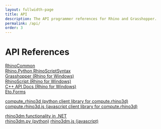 ```yaml
---
layout: fullwidth-page
title: API
description: The API programmer references for Rhino and Grasshopper.
permalink: /api/
order: 3
---
```

# API References  

<a href="{{ site.baseurl }}/api/RhinoCommon" target="_blank">RhinoCommon</a> <span class="glyphicon glyphicon-new-window" aria-hidden="true"></span>  
<a href="{{ site.baseurl }}/api/RhinoScriptSyntax">Rhino.Python RhinoScriptSyntax</a>  
<a href="{{ site.baseurl }}/api/grasshopper" target="_blank">Grasshopper (Rhino for Windows)</a> <span class="glyphicon glyphicon-new-window" aria-hidden="true"></span>  
<a href="{{ site.baseurl }}/api/rhinoscript" target="_blank">RhinoScript (Rhino for Windows)</a> <span class="glyphicon glyphicon-new-window" aria-hidden="true"></span>  
<a href="{{ site.baseurl }}/api/cpp" target="_blank">C++ API Docs (Rhino for Windows)</a> <span class="glyphicon glyphicon-new-window" aria-hidden="true"></span>  
<a href="http://api.etoforms.picoe.ca/html/R_Project_EtoForms.htm" target="_blank">Eto.Forms</a> <span class="glyphicon glyphicon-new-window" aria-hidden="true"></span>  

<a href="https://compute-rhino3d.readthedocs.io/en/latest/" target="_blank">compute_rhino3d (python client library for compute.rhino3d)</a> <span class="glyphicon glyphicon-new-window" aria-hidden="true"></span>  
<a href="https://computerhino3djs.readthedocs.io/en/latest/" target="_blank">compute.rhino3d.js (javascript client library for compute.rhino3d)</a> <span class="glyphicon glyphicon-new-window" aria-hidden="true"></span>  

<a href="{{ site.baseurl }}/api/rhino3dm" target="_blank">rhino3dm functionality in .NET</a> <span class="glyphicon glyphicon-new-window" aria-hidden="true"></span>  
<a href="https://mcneel.github.io/rhino3dm/python/api/index.html" target="_blank">rhino3dm.py (python)</a> <span class="glyphicon glyphicon-new-window" aria-hidden="true"></span>
<a href="https://mcneel.github.io/rhino3dm/javascript/api/index.html" target="_blank">rhino3dm.js (javascript)</a> <span class="glyphicon glyphicon-new-window" aria-hidden="true"></span>
